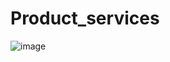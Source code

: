 # Product_services
![image](https://github.com/melek227/Product_services/assets/62296109/d9734345-c0e3-48d5-9db5-f705f3fd9ad2)






































